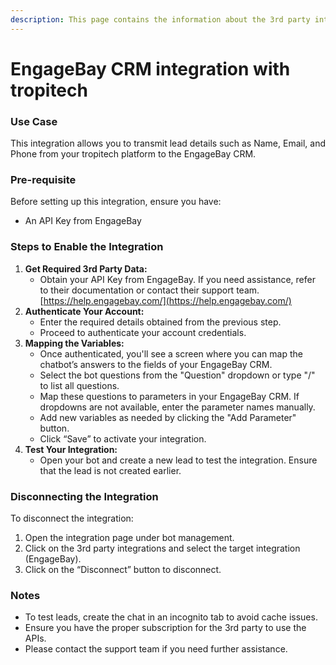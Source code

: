```yaml
---
description: This page contains the information about the 3rd party integrations.
---
```


# EngageBay CRM integration with tropitech

### Use Case

This integration allows you to transmit lead details such as Name, Email, and Phone from your tropitech platform to the EngageBay CRM.

### Pre-requisite

Before setting up this integration, ensure you have:

* An API Key from EngageBay

### Steps to Enable the Integration

1. **Get Required 3rd Party Data:**
   * Obtain your API Key from EngageBay. If you need assistance, refer to their documentation or contact their support team. [https://help.engagebay.com/](https://help.engagebay.com/)
2. **Authenticate Your Account:**
   * Enter the required details obtained from the previous step.
   * Proceed to authenticate your account credentials.
3. **Mapping the Variables:**
   * Once authenticated, you'll see a screen where you can map the chatbot’s answers to the fields of your EngageBay CRM.
   * Select the bot questions from the "Question" dropdown or type "/" to list all questions.
   * Map these questions to parameters in your EngageBay CRM. If dropdowns are not available, enter the parameter names manually.
   * Add new variables as needed by clicking the "Add Parameter" button.
   * Click “Save” to activate your integration.
4. **Test Your Integration:**
   * Open your bot and create a new lead to test the integration. Ensure that the lead is not created earlier.

### Disconnecting the Integration

To disconnect the integration:

1. Open the integration page under bot management.
2. Click on the 3rd party integrations and select the target integration (EngageBay).
3. Click on the “Disconnect” button to disconnect.

### Notes

* To test leads, create the chat in an incognito tab to avoid cache issues.
* Ensure you have the proper subscription for the 3rd party to use the APIs.
* Please contact the support team if you need further assistance.
